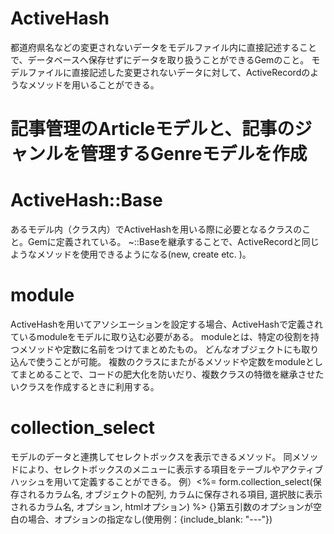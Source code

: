 # ActiveHash
  都道府県名などの変更されないデータをモデルファイル内に直接記述することで、データベースへ保存せずにデータを取り扱うことができるGemのこと。
  モデルファイルに直接記述した変更されないデータに対して、ActiveRecordのようなメソッドを用いることができる。

# 記事管理のArticleモデルと、記事のジャンルを管理するGenreモデルを作成

# ActiveHash::Base
  あるモデル内（クラス内）でActiveHashを用いる際に必要となるクラスのこと。Gemに定義されている。
  ~::Baseを継承することで、ActiveRecordと同じようなメソッドを使用できるようになる(new, create etc.
  )。

# module
  ActiveHashを用いてアソシエーションを設定する場合、ActiveHashで定義されているmoduleをモデルに取り込む必要がある。
  moduleとは、特定の役割を持つメソッドや定数に名前をつけてまとめたもの。
    どんなオブジェクトにも取り込んで使うことが可能。
    複数のクラスにまたがるメソッドや定数をmoduleとしてまとめることで、コードの肥大化を防いだり、複数クラスの特徴を継承させたいクラスを作成するときに利用する。

# collection_select
  モデルのデータと連携してセレクトボックスを表示できるメソッド。
  同メソッドにより、セレクトボックスのメニューに表示する項目をテーブルやアクティブハッシュを用いて定義することができる。
  例）<%= form.collection_select(保存されるカラム名, オブジェクトの配列, カラムに保存される項目, 選択肢に表示されるカラム名, オプション, htmlオプション) %>
    {}第五引数のオプションが空白の場合、オプションの指定なし(使用例：{include_blank: "---"})